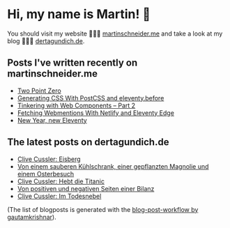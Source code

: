 # Hi, my name is Martin! 👋 
You should visit my website 👨🏼‍💻  [martinschneider.me](https://martinschneider.me) and take a look at my blog 🤷🏼‍♂️ [dertagundich.de](https://www.dertagundich.de).

## Posts I've written recently on martinschneider.me
<!-- MSME-POST-LIST:START -->
- [Two Point Zero](https://martinschneider.me/articles/two-point-zero/)
- [Generating CSS With PostCSS and eleventy.before](https://martinschneider.me/articles/generating-css-with-postcss-and-eleventy-before/)
- [Tinkering with Web Components – Part 2](https://martinschneider.me/articles/tinkering-with-web-components-part-2/)
- [Fetching Webmentions With Netlify and Eleventy Edge](https://martinschneider.me/articles/fetching-webmentions-with-netlify-and-eleventy-edge/)
- [New Year, new Eleventy](https://martinschneider.me/articles/new-year-new-eleventy/)
<!-- MSME-POST-LIST:END -->

## The latest posts on dertagundich.de
<!-- DTUI-POST-LIST:START -->
- [Clive Cussler: Eisberg](https://www.dertagundich.de/blog/2024/04/clive-cussler-eisberg)
- [Von einem sauberen Kühlschrank, einer gepflanzten Magnolie und einem Osterbesuch](https://www.dertagundich.de/blog/2024/04/von-einem-sauberen-kuhlschrank-einer-gepflanzten-magnolie-und-einem-osterbesuch)
- [Clive Cussler: Hebt die Titanic](https://www.dertagundich.de/blog/2024/03/clive-cussler-hebt-die-titanic)
- [Von positiven und negativen Seiten einer Bilanz](https://www.dertagundich.de/blog/2024/03/von-positiven-und-negativen-seiten-einer-bilanz)
- [Clive Cussler: Im Todesnebel](https://www.dertagundich.de/blog/2024/03/clive-cussler-im-todesnebel)
<!-- DTUI-POST-LIST:END -->

(The list of blogposts is generated with the [blog-post-workflow by gautamkrishnar](https://github.com/gautamkrishnar/blog-post-workflow)).
